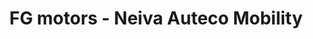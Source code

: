 ---
title: "FG motors - Neiva Auteco Mobility"
url: /comuna-oriente/fg-motors-neiva-auteco-mobility/
shop: Motorrad
---